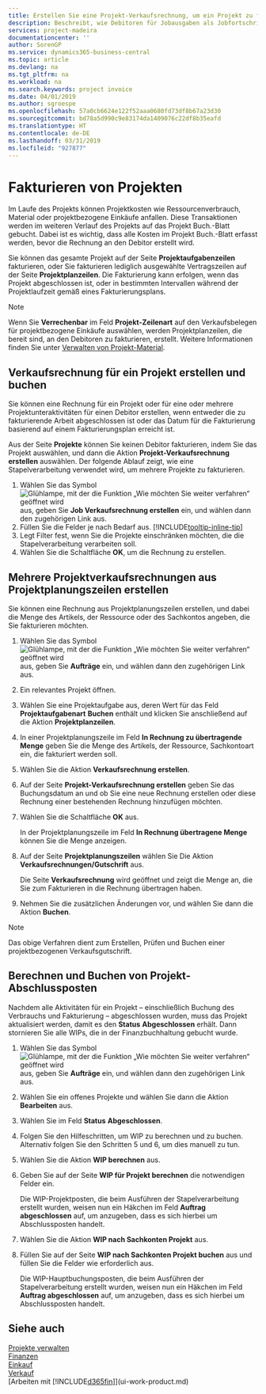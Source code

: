 ```yaml
---
title: Erstellen Sie eine Projekt-Verkaufsrechnung, um ein Projekt zu fakturieren| Microsoft Docs
description: Beschreibt, wie Debitoren für Jobausgaben als Jobfortschritt Rechnung gestellt wird.
services: project-madeira
documentationcenter: ''
author: SorenGP
ms.service: dynamics365-business-central
ms.topic: article
ms.devlang: na
ms.tgt_pltfrm: na
ms.workload: na
ms.search.keywords: project invoice
ms.date: 04/01/2019
ms.author: sgroespe
ms.openlocfilehash: 57a0cb6624e122f52aaa0680fd73df8b67a23d30
ms.sourcegitcommit: bd78a5d990c9e83174da1409076c22df8b35eafd
ms.translationtype: HT
ms.contentlocale: de-DE
ms.lasthandoff: 03/31/2019
ms.locfileid: "927877"
---
```

# <a name="invoice-jobs"></a>Fakturieren von Projekten
Im Laufe des Projekts können Projektkosten wie Ressourcenverbrauch, Material oder projektbezogene Einkäufe anfallen. Diese Transaktionen werden im weiteren Verlauf des Projekts auf das Projekt Buch.-Blatt gebucht. Dabei ist es wichtig, dass alle Kosten im Projekt Buch.-Blatt erfasst werden, bevor die Rechnung an den Debitor erstellt wird.

Sie können das gesamte Projekt auf der Seite **Projektaufgabenzeilen** fakturieren, oder Sie fakturieren lediglich ausgewählte Vertragszeilen auf der Seite **Projektplanzeilen**. Die Fakturierung kann erfolgen, wenn das Projekt abgeschlossen ist, oder in bestimmten Intervallen während der Projektlaufzeit gemäß eines Fakturierungsplans.

> [!NOTE]  
>   Wenn Sie **Verrechenbar** im Feld **Projekt-Zeilenart** auf den Verkaufsbelegen für projektbezogene Einkäufe auswählen, werden Projektplanzeilen, die bereit sind, an den Debitoren zu fakturieren, erstellt. Weitere Informationen finden Sie unter [Verwalten von Projekt-Material](projects-how-manage-project-supplies.md).

## <a name="to-create-and-post-a-job-sales-invoice"></a>Verkaufsrechnung für ein Projekt erstellen und buchen
Sie können eine Rechnung für ein Projekt oder für eine oder mehrere Projektunteraktivitäten für einen Debitor erstellen, wenn entweder die zu fakturierende Arbeit abgeschlossen ist oder das Datum für die Fakturierung basierend auf einem Fakturierungsplan erreicht ist.

Aus der Seite **Projekte** können Sie keinen Debitor fakturieren, indem Sie das Projekt auswählen, und dann die Aktion **Projekt-Verkaufsrechnung erstellen** auswählen. Der folgende Ablauf zeigt, wie eine Stapelverarbeitung verwendet wird, um mehrere Projekte zu fakturieren.  

1. Wählen Sie das Symbol ![Glühlampe, mit der die Funktion „Wie möchten Sie weiter verfahren“ geöffnet wird](media/ui-search/search_small.png "Wie möchten Sie weiter verfahren?") aus, geben Sie **Job Verkaufsrechnung erstellen** ein, und wählen dann den zugehörigen Link aus.  
2. Füllen Sie die Felder je nach Bedarf aus. [!INCLUDE[tooltip-inline-tip](includes/tooltip-inline-tip_md.md)]
3. Legt Filter fest, wenn Sie die Projekte einschränken möchten, die die Stapelverarbeitung verarbeiten soll.
4. Wählen Sie die Schaltfläche **OK**, um die Rechnung zu erstellen.  

## <a name="to-create-multiple-job-sales-invoices-from-job-planning-lines"></a>Mehrere Projektverkaufsrechnungen aus Projektplanungszeilen erstellen
Sie können eine Rechnung aus Projektplanungszeilen erstellen, und dabei die Menge des Artikels, der Ressource oder des Sachkontos angeben, die Sie fakturieren möchten.

1. Wählen Sie das Symbol ![Glühlampe, mit der die Funktion „Wie möchten Sie weiter verfahren“ geöffnet wird](media/ui-search/search_small.png "Wie möchten Sie weiter verfahren?") aus, geben Sie **Aufträge** ein, und wählen dann den zugehörigen Link aus.
2. Ein relevantes Projekt öffnen.
3. Wählen Sie eine Projektaufgabe aus, deren Wert für das Feld **Projektaufgabenart** **Buchen** enthält und klicken Sie anschließend auf die Aktion **Projektplanzeilen**.  
4. In einer Projektplanungszeile im Feld **In Rechnung zu übertragende Menge** geben Sie die Menge des Artikels, der Ressource, Sachkontoart ein, die fakturiert werden soll.  
5. Wählen Sie die Aktion **Verkaufsrechnung erstellen**.
6. Auf der Seite **Projekt-Verkaufsrechnung erstellen** geben Sie das Buchungsdatum an und ob Sie eine neue Rechnung erstellen oder diese Rechnung einer bestehenden Rechnung hinzufügen möchten.
7. Wählen Sie die Schaltfläche **OK** aus.  

    In der Projektplanungszeile im Feld **In Rechnung übertragene Menge** können Sie die Menge anzeigen.
8. Auf der Seite **Projektplanungszeilen** wählen Sie Die Aktion **Verkaufsrechnungen/Gutschrift** aus.

    Die Seite **Verkaufsrechnung** wird geöffnet und zeigt die Menge an, die Sie zum Fakturieren in die Rechnung übertragen haben.  
9. Nehmen Sie die zusätzlichen Änderungen vor, und wählen Sie dann die Aktion **Buchen**.

> [!NOTE]  
>   Das obige Verfahren dient zum Erstellen, Prüfen und Buchen einer projektbezogenen Verkaufsgutschrift.

## <a name="to-calculate-and-post-job-completion-entries"></a>Berechnen und Buchen von Projekt-Abschlussposten
Nachdem alle Aktivitäten für ein Projekt – einschließlich Buchung des Verbrauchs und Fakturierung – abgeschlossen wurden, muss das Projekt aktualisiert werden, damit es den **Status** **Abgeschlossen** erhält. Dann stornieren Sie alle WIPs, die in der Finanzbuchhaltung gebucht wurde.

1. Wählen Sie das Symbol ![Glühlampe, mit der die Funktion „Wie möchten Sie weiter verfahren“ geöffnet wird](media/ui-search/search_small.png "Wie möchten Sie weiter verfahren?") aus, geben Sie **Aufträge** ein, und wählen dann den zugehörigen Link aus.  
2. Wählen Sie ein offenes Projekte und wählen Sie dann die Aktion **Bearbeiten** aus.
3. Wählen Sie im Feld **Status** **Abgeschlossen**.
4. Folgen Sie den Hilfeschritten, um WIP zu berechnen und zu buchen. Alternativ folgen Sie den Schritten 5 und 6, um dies manuell zu tun.  
5. Wählen Sie die Aktion **WIP berechnen** aus.
6. Geben Sie auf der Seite **WIP für Projekt berechnen** die notwendigen Felder ein.  

     Die WIP-Projektposten, die beim Ausführen der Stapelverarbeitung erstellt wurden, weisen nun ein Häkchen im Feld **Auftrag abgeschlossen** auf, um anzugeben, dass es sich hierbei um Abschlussposten handelt.  
7. Wählen Sie die Aktion **WIP nach Sachkonten Projekt** aus.
8. Füllen Sie auf der Seite **WIP nach Sachkonten Projekt buchen** aus und füllen Sie die Felder wie erforderlich aus.  

     Die WIP-Hauptbuchungsposten, die beim Ausführen der Stapelverarbeitung erstellt wurden, weisen nun ein Häkchen im Feld **Auftrag abgeschlossen** auf, um anzugeben, dass es sich hierbei um Abschlussposten handelt.

## <a name="see-also"></a>Siehe auch
[Projekte verwalten](projects-manage-projects.md)  
[Finanzen](finance.md)  
[Einkauf](purchasing-manage-purchasing.md)         
[Verkauf](sales-manage-sales.md)      
[Arbeiten mit [!INCLUDE[d365fin](includes/d365fin_md.md)]](ui-work-product.md)  
